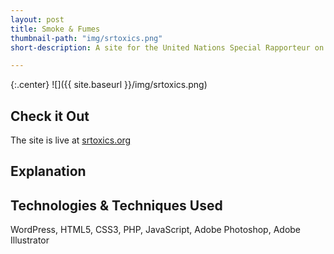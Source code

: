 ```yaml
---
layout: post
title: Smoke & Fumes
thumbnail-path: "img/srtoxics.png"
short-description: A site for the United Nations Special Rapporteur on Human Rights & Toxics

---
```


{:.center}
![]({{ site.baseurl }}/img/srtoxics.png)

## Check it Out

The site is live at [srtoxics.org](https://www.srtoxics.org/)

## Explanation



## Technologies & Techniques Used

WordPress, HTML5, CSS3, PHP, JavaScript, Adobe Photoshop, Adobe Illustrator
